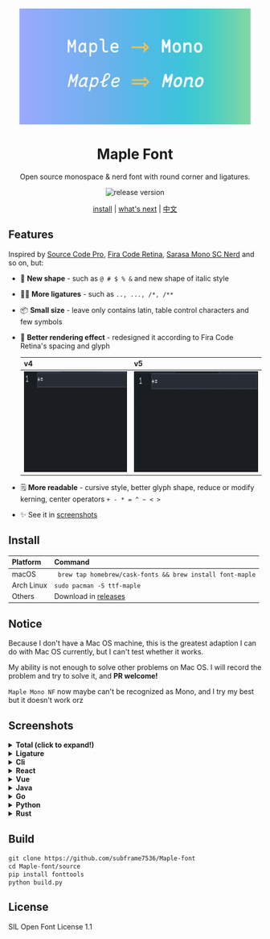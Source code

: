 <br>

<p align="center">
  <img src="./img/head.svg" height="230" alt="logo">
</p>

<h1 align="center"> Maple Font </h1>

<p align="center">
Open source monospace & nerd font with round corner and ligatures.
</p>

<p align="center">
  <a>
    <img src="https://img.shields.io/github/v/release/subframe7536/Maple-font?display_name=tag" alt="release version">
  </a>
</p>

<p align="center">
  <a href="#install">install</a> | 
  <a href="https://github.com/users/subframe7536/projects/1">what's next</a> |
  <a href="./README_CN.md">中文</a>
</p>



## Features

Inspired by [Source Code Pro](https://github.com/adobe-fonts/source-code-pro), [Fira Code Retina](https://github.com/tonsky/FiraCode), [Sarasa Mono SC Nerd](https://github.com/laishulu/Sarasa-Mono-SC-Nerd) and so on, but:

- 🎨 **New shape** - such as `@ # $ % &` and new shape of italic style
- 🤙🏻 **More ligatures** - such as `.., ..., /*, /**` 
- 📦 **Small size** - leave only contains latin, table control characters and few symbols
- 🦾 **Better rendering effect** - redesigned it according to Fira Code Retina's spacing and glyph

  |v4 | v5  |
  | :--------------- | :------ |
  | <img src="./img/sizechange.gif" height="200" alt="v4"> | <img src="./img/sizechange1.gif" height="200" alt="v5"> |

- 🗒 **More readable** - cursive style, better glyph shape, reduce or modify kerning, center operators `+ - * = ^ ~ < >` 
- ✨ See it in [screenshots](#screenshots) 



## Install


| Platform         | Command |
| :--------------- | :------ |
| macOS | ` brew tap homebrew/cask-fonts && brew install font-maple` |
|Arch Linux| `sudo pacman -S ttf-maple` |
| Others | Download in [releases](https://github.com/subframe7536/Maple-font/releases)           |





## Notice


Because I don't have a Mac OS machine, this is the greatest adaption I can do with Mac OS currently, but I can't test whether it works. 

My ability is not enough to solve other problems on Mac OS. I will record the problem and try to solve it, and **PR welcome!**

`Maple Mono NF` now maybe can't be recognized as Mono, and I try my best but it doesn't work orz



## Screenshots


<details>
<summary><b>Total (click to expand!)</b></summary>

![](img/base.png)

</details>



<details>
<summary><b>Ligature</b></summary>

![](img/ligature.png)
![](img/ligature.gif)

</details>



<details>
<summary><b>Cli</b></summary>

![](img/code_sample/cli.webp)

</details>



<details>
<summary><b>React</b></summary>

![](img/code_sample/react.webp)

</details>



<details>
<summary><b>Vue</b></summary>

![](img/code_sample/vue.webp)

</details>


<details>
<summary><b>Java</b></summary>

![](img/code_sample/java.webp)

</details>


<details>
<summary><b>Go</b></summary>

![](img/code_sample/go.webp)

</details>


<details>
<summary><b>Python</b></summary>

![](img/code_sample/python.webp)

</details>


<details>
<summary><b>Rust</b></summary>

![](img/code_sample/rust.webp)


</details>


## Build

```
git clone https://github.com/subframe7536/Maple-font
cd Maple-font/source
pip install fonttools
python build.py
```

## License

SIL Open Font License 1.1
